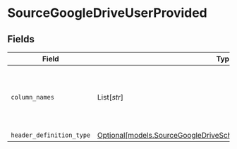 # SourceGoogleDriveUserProvided


## Fields

| Field                                                                                                                                    | Type                                                                                                                                     | Required                                                                                                                                 | Description                                                                                                                              |
| ---------------------------------------------------------------------------------------------------------------------------------------- | ---------------------------------------------------------------------------------------------------------------------------------------- | ---------------------------------------------------------------------------------------------------------------------------------------- | ---------------------------------------------------------------------------------------------------------------------------------------- |
| `column_names`                                                                                                                           | List[*str*]                                                                                                                              | :heavy_check_mark:                                                                                                                       | The column names that will be used while emitting the CSV records                                                                        |
| `header_definition_type`                                                                                                                 | [Optional[models.SourceGoogleDriveSchemasStreamsHeaderDefinitionType]](../models/sourcegoogledriveschemasstreamsheaderdefinitiontype.md) | :heavy_minus_sign:                                                                                                                       | N/A                                                                                                                                      |